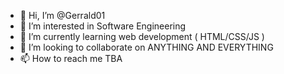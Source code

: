 - 👋 Hi, I’m @Gerrald01
- 👀 I’m interested in Software Engineering
- 🌱 I’m currently learning web development ( HTML/CSS/JS )
- 💞️ I’m looking to collaborate on ANYTHING AND EVERYTHING
- 📫 How to reach me TBA

<!---
Gerrald01/Gerrald01 is a ✨ special ✨ repository because its `README.md` (this file) appears on your GitHub profile.
You can click the Preview link to take a look at your changes.
--->
